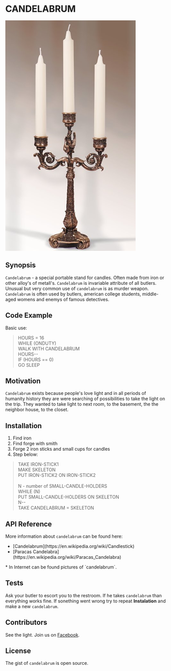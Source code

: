 # CANDELABRUM

![example of candelabrum](./img/candelabrum.jpg)

## Synopsis

`Candelabrum` - a special portable stand for candles. Often made from iron or other alloy's of metall's. `Candelabrum` is invariable attribute of all butlers. Unusual but very common use of `candelabrum` is as murder weapon. `Candelabrum` is often used by butlers, american college students, middle-aged womens and enemys of famous detectives.       

## Code Example

Basic use:
> HOURS = 16 <br/>
> WHILE (ONDUTY) <br/> 
>   WALK WITH CANDELABRUM <br/>
>   HOURS-- <br/>
>   IF (HOURS == 0) <br/>
>      GO SLEEP     
>

## Motivation

`Candelabrum` exists because people's love light and in all periods of humanity history they are were searching of possibilities to take the light on the trip. They wanted to take light to next room, to the basement, the the neighbor house, to the closet.

## Installation

1. Find iron 
2. Find forge with smith
3. Forge 2 iron sticks and small cups for candles
4. Step below:

> TAKE IRON-STICK1 <br/>
> MAKE SKELETON <br/>
>    PUT IRON-STICK2 ON IRON-STICK2 <br/>  
> N - number of SMALL-CANDLE-HOLDERS <br /> 
> WHILE (N) <br/>
>   PUT SMALL-CANDLE-HOLDERS ON SKELETON <br/>
>   N-- <br/>
> TAKE CANDELABRUM = SKELETON <br/>
>

## API Reference

More information about `candelabrum` can be found here:
<ul>
    <li> [Candelabrum](https://en.wikipedia.org/wiki/Candlestick) </li>
    <li> [Paracas Candelabra](https://en.wikipedia.org/wiki/Paracas_Candelabra) </li>
</ul>*
In Internet can be found pictures of `candelabrum`.

## Tests

Ask your butler to escort you to the restroom. If he takes `candelabrum` than everything works fine. If sonething went wrong try to repeat **Instalation** and make a new `candelabrum`.   

## Contributors

See the light. Join us on [Facebook](https://www.facebook.com/CANDELABRUM-116938974985050/).

## License

The gist of `candelabrum` is open source. 
